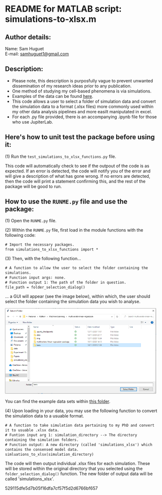 # README for MATLAB script: simulations-to-xlsx.m

## Author details: 
Name: Sam Huguet  
E-mail: samhuguet1@gmail.com

## Description: 
- Please note, this description is purposfully vague to prevent unwanted dissemination of my research ideas prior to any publication. 
- One method of studying my cell-based phenomena is via simulations. 
- Examples of the data can be found [here](https://github.com/SamHSoftware/PhD/tree/main/simulations-to-xlsx/data).
- This code allows a user to select a folder of simulation data and convert the simulation data to a format (.xlsx files) more commonly used within my other data analysis pipelines and more easilt maniputated in excel. 
- For each .py file provided, there is an accompanying .ipynb file for those who use JupiterLab.

## Here's how to unit test the package before using it: 

(1) Run the ```test_simulations_to_xlsx_functions.py``` file.  

This code will automatically check to see if the outpout of the code is as expected. If an error is detected, the code will notify you of the error and will give a description of what has gone wrong. If no errors are detected, then the code will print a statement confirming this, and the rest of the package will be good to run. 

## How to use the ```RUNME.py``` file and use the package: 

(1) Open the ```RUNME.py``` file. 

(2) Within the ```RUNME.py``` file, first load in the module functions with the following code:

```
# Import the necessary packages.
from simulations_to_xlsx_functions import *
```

(3) Then, with the following function...
```
# A function to allow the user to select the folder containing the simulations.
# Function input args: none. 
# Function output 1: The path of the folder in question. 
file_path = folder_selection_dialog()
```
... a GUI will appear (see the image below), within which, the user should select the folder containing the simulation data you wish to analyse. 

<img src="https://github.com/SamHSoftware/PhD/blob/main/simulations-to-xlsx/img/folder_selection.PNG?raw=true" alt="folder selection GUI" width="500"/>


You can find the example data sets within [this folder](https://github.com/SamHSoftware/PhD/tree/main/simulations-to-xlsx/data). 

(4) Upon loading in your data, you may use the following function to convert the simulation data to a usuable format. 
```
# A function to take simulation data pertaining to my PhD and convert it to usuable .xlsx data.
# Funtion input arg 1: simulation_directory --> The directory containing the simulation folders. 
# Function output: A new directory (called 'simulations_xlsx') which contains the consensed model data.
simluations_to_xlsx(simulation_directory)
```

The code will then output individual .xlsx files for each simulation. These will be stored within the original directory that you selected using the ```folder_selection_dialog()``` function. The new folder of output data will be called 'simulations_xlsx'.

529115dfe5d7b05f16dfa7cf57f5d2d6766bf657

